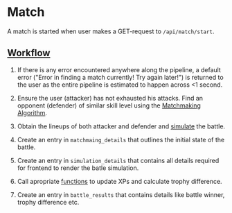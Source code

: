 # Match
A match is started when user makes a GET-request to `/api/match/start`.

## [Workflow](../server/controller/match/start_match.go)
1. If there is any error encountered anywhere along the pipeline, a default error ("Error in finding a match currently! Try again later!") is returned to the user as the entire pipeline is estimated to happen across <1 second. 

1. Ensure the user (attacker) has not exhausted his attacks. Find an opponent (defender) of similar skill level using the [Matchmaking Algorithm](helper_algos.md#matchmaking-algorithm).

1. Obtain the lineups of both attacker and defender and [simulate]() the battle.

1. Create an entry in `matchmaing_details` that outlines the initial state of the battle.

1. Create an entry in `simulation_details` that contains all details required for frontend to render the batle simulation.

1. Call apropriate [functions](../docs/helper_algos.md) to update XPs and calculate trophy difference.

1. Create an entry in `battle_results` that contains details like battle winner, trophy difference etc.
